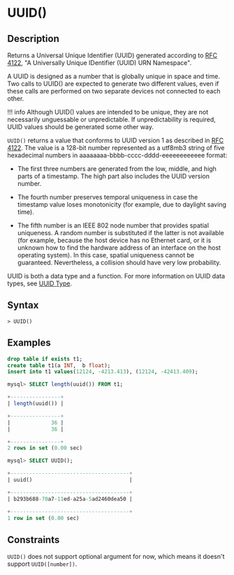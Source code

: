 # **UUID()**

## **Description**

Returns a Universal Unique Identifier (UUID) generated according to [RFC 4122](http://www.ietf.org/rfc/rfc4122.txt), "A Universally Unique IDentifier (UUID) URN Namespace".

A UUID is designed as a number that is globally unique in space and time. Two calls to UUID() are expected to generate two different values, even if these calls are performed on two separate devices not connected to each other.

!!! info
    Although UUID() values are intended to be unique, they are not necessarily unguessable or unpredictable. If unpredictability is required, UUID values should be generated some other way.

`UUID()` returns a value that conforms to UUID version 1 as described in [RFC 4122](http://www.ietf.org/rfc/rfc4122.txt). The value is a 128-bit number represented as a utf8mb3 string of five hexadecimal numbers in aaaaaaaa-bbbb-cccc-dddd-eeeeeeeeeeee format:

- The first three numbers are generated from the low, middle, and high parts of a timestamp. The high part also includes the UUID version number.

- The fourth number preserves temporal uniqueness in case the timestamp value loses monotonicity (for example, due to daylight saving time).

- The fifth number is an IEEE 802 node number that provides spatial uniqueness. A random number is substituted if the latter is not available (for example, because the host device has no Ethernet card, or it is unknown how to find the hardware address of an interface on the host operating system). In this case, spatial uniqueness cannot be guaranteed. Nevertheless, a collision should have very low probability.

UUID is both a data type and a function. For more information on UUID data types, see [UUID Type](../../Data-Types/uuid-type.md).

## **Syntax**

```
> UUID()
```

## **Examples**

```sql
drop table if exists t1;
create table t1(a INT,  b float);
insert into t1 values(12124, -4213.413), (12124, -42413.409);

mysql> SELECT length(uuid()) FROM t1;

+----------------+
| length(uuid()) |

+----------------+
|             36 |
|             36 |

+----------------+
2 rows in set (0.00 sec)

mysql> SELECT UUID();

+--------------------------------------+
| uuid()                               |

+--------------------------------------+
| b293b688-70a7-11ed-a25a-5ad2460dea50 |

+--------------------------------------+
1 row in set (0.00 sec)
```

## **Constraints**

`UUID()` does not support optional argument for now, which means it doesn't support `UUID([number])`.
